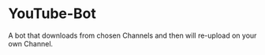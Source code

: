 # YouTube-Bot
A bot that downloads from chosen Channels and then will re-upload on your own Channel. 
